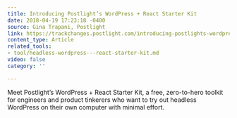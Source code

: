 ```yaml
---
title: Introducing Postlight’s WordPress + React Starter Kit
date: 2018-04-19 17:23:18 -0400
source: Gina Trapani, Postlight
link: https://trackchanges.postlight.com/introducing-postlights-wordpress-react-starter-kit-a61e2633c48c
content_type: Article
related_tools:
- tool/headless-wordpress---react-starter-kit.md
video: false
category: ''

---
```

Meet Postlight’s WordPress + React Starter Kit, a free, zero-to-hero toolkit for engineers and product tinkerers who want to try out headless WordPress on their own computer with minimal effort.